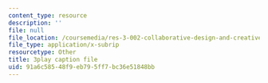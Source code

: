```yaml
---
content_type: resource
description: ''
file: null
file_location: /coursemedia/res-3-002-collaborative-design-and-creative-expression-with-arduino-microcontrollers-january-iap-2017/91a6c58548f9eb795ff7bc36e51848bb_WyEwjQt8gfQ.srt
file_type: application/x-subrip
resourcetype: Other
title: 3play caption file
uid: 91a6c585-48f9-eb79-5ff7-bc36e51848bb
---
```

